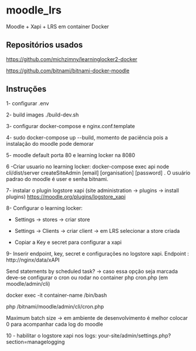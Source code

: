 # moodle_lrs
Moodle + Xapi + LRS em container Docker

## Repositórios usados
https://github.com/michzimny/learninglocker2-docker

https://github.com/bitnami/bitnami-docker-moodle

## Instruções

1- configurar .env

2- build images ./build-dev.sh

3- configurar docker-compose e nginx.conf.template  

4- sudo docker-compose up --build, momento de paciência pois a instalação do moodle pode demorar

5- moodle default porta 80 e learning locker na 8080

6 -Criar usuario no learning locker:  docker-compose exec api node cli/dist/server createSiteAdmin [email] [organisation] [password] . O usuário padrao do moodle é user e senha bitnami.

7- instalar o plugin logstore xapi (site administration -> plugins -> install plugins)
https://moodle.org/plugins/logstore_xapi

8- Configurar o learning locker:
 - Settings -> stores -> criar store
 
 - Settings -> Clients -> criar client -> em LRS selecionar a store criada
 
 - Copiar a Key e secret para configurar a xapi

9- Inserir endpoint, key, secret e configurações no logstore xapi. Endpoint : http://nginx/data/xAPI

Send statements by scheduled task? -> caso essa opção seja marcada deve-se configurar o cron ou rodar no container php cron.php (em moodle/admin/cli)

  docker exec -it container-name /bin/bash
  
  php /bitnami/moodle/admin/cli/cron.php 

Maximum batch size -> em ambiente de desenvolvimento é melhor colocar 0 para acompanhar cada log do moodle


10 - habilitar o logstore xapi nos logs: your-site/admin/settings.php?section=managelogging
 
